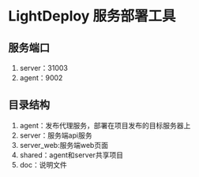# LightDeploy 服务部署工具

## 服务端口

1. server：31003
2. agent：9002

## 目录结构

1. agent：发布代理服务，部署在项目发布的目标服务器上
2. server：服务端api服务
3. server_web:服务端web页面
4. shared：agent和server共享项目
5. doc：说明文件

